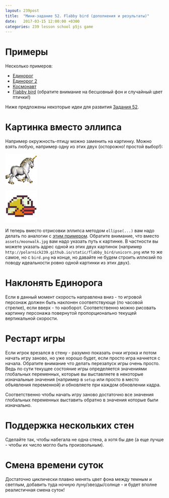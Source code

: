 ```yaml
---
layout: 239post
title:  "Мини-задание 52. Flabby bird (дополнения и результаты)"
date:   2017-03-15 12:00:00 +0300
categories: 239 lesson school p5js game
---
```


Примеры
=======

Несколько примеров:

 - [Единорог](/static/flabby_bird/results/savon/index.html)
 - [Единорог 2](/static/flabby_bird/results/savon/index2.html)
 - [Космонавт](/static/flabby_bird/results/aroniya/index.html)
 - [Flabby bird](/static/flabby_bird/results/sahno/index.html) (обратите внимание на бесшовный фон и случайный цвет птички!)

Ниже предложены некоторые идеи для развития [Задания 52](/lessons/239/lesson/school/p5js/game/2017/03/08/FlabbyBirds.html).

Картинка вместо эллипса
=======================

Например окружность-птицу можно заменить на картинку. Можно взять любую, например одну из этих двух (осторожно! простой выбор!):

![Unicorn](/static/flabby_bird/unicorn.png)

![Flabby bird](/static/flabby_bird/bird.png)

И теперь вместо отрисовки эллипса методом ```ellipse(...)``` вам надо делать по аналогии с [этим примером](https://p5js.org/examples/image-load-and-display-image.html).
Обратите внимание, что вместо ```assets/moonwalk.jpg``` вам надо указать путь к картинке. В частности вы можете указать адрес одной из этих двух картинок (например ```http://polarnick239.github.io/static/flabby_bird/unicorn.png``` или то же самое, но с ```bird.png``` на конце, но давайте не будем строить иллюзий по поводу идеальности ровно одной картинки из этих двух).

Наклонять Единорога
===================

Если в данный момент скорость направлена вниз - то игровой персонаж должен быть наклонен соответствующе (по часовой стрелке), если вверх - то наоборот. Соответственно можно рисовать картинку персонажа повернутой пропорционально текущей вертикальной скорости.
   
Рестарт игры
============

Если игрок врезался в стену - разумно показать очки игрока и потом начать игру заново, но уже хорошо будет, если просто игра начнется с начала.
Обратите внимание что делать перезапуск игры очень просто.
Ведь по сути текущее состояние игры определяется значениями глобальных переменных, которые вы выставляете в некоторые изначальные значения (например в ```setup``` или просто в место объявления переменной) и обновляете при каждом обновлении кадра.

Соответственно чтобы начать игру заново достаточно все значения глобальных переменных выставить обратно в значения которые были изначально.

Поддержка нескольких стен
=========================

Сделайте так, чтобы набегала не одна стена, а хотя бы две (а еще лучше - чтобы их число могло быть произвольным).

Смена времени суток
===================

Достаточно циклически плавно менять цвет фона между темным и светлым, добавить туда ночную луну/звезды/солнце - и будет вполне реалистичная смена суток!
